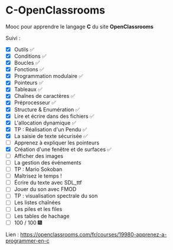 # C-OpenClassrooms

Mooc pour apprendre le langage **C** du site **OpenClassrooms** 

Suivi :
- [x] Outils ✅
- [x] Conditions ✅ 
- [x] Boucles ✅
- [x] Fonctions ✅
- [x] Programmation modulaire ✅
- [x] Pointeurs ✅
- [x] Tableaux ✅
- [x] Chaînes de caractères ✅
- [x] Préprocesseur ✅
- [x] Structure & Enumération ✅
- [x] Lire et écrire dans des fichiers ✅
- [x] L'allocation dynamique ✅
- [x] TP : Réalisation d'un Pendu ✅
- [x] La saisie de texte sécurisée ✅
- [ ] Apprenez à expliquer les pointeurs
- [x] Création d'une fenêtre et de surfaces ✅
- [ ] Afficher des images
- [ ] La gestion des événements
- [ ] TP : Mario Sokoban
- [ ] Maîtrisez le temps !
- [ ] Écrire du texte avec SDL_ttf
- [ ] Jouer du son avec FMOD
- [ ] TP : visualisation spectrale du son
- [ ] Les listes chaînées
- [ ] Les piles et les files
- [ ] Les tables de hachage
- [ ] 100 / 100 🎆

Lien : 
https://openclassrooms.com/fr/courses/19980-apprenez-a-programmer-en-c

